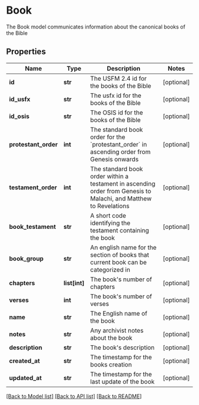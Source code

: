 # Book

The Book model communicates information about the canonical books of the Bible
## Properties
Name | Type | Description | Notes
------------ | ------------- | ------------- | -------------
**id** | **str** | The USFM 2.4 id for the books of the Bible | [optional] 
**id_usfx** | **str** | The usfx id for the books of the Bible | [optional] 
**id_osis** | **str** | The OSIS id for the books of the Bible | [optional] 
**protestant_order** | **int** | The standard book order for the &#x60;protestant_order&#x60; in ascending order from Genesis onwards | [optional] 
**testament_order** | **int** | The standard book order within a testament in ascending order from Genesis to Malachi, and Matthew to Revelations | [optional] 
**book_testament** | **str** | A short code identifying the testament containing the book | [optional] 
**book_group** | **str** | An english name for the section of books that current book can be categorized in | [optional] 
**chapters** | **list[int]** | The book&#39;s number of chapters | [optional] 
**verses** | **int** | The book&#39;s number of verses | [optional] 
**name** | **str** | The English name of the book | [optional] 
**notes** | **str** | Any archivist notes about the book | [optional] 
**description** | **str** | The book&#39;s description | [optional] 
**created_at** | **str** | The timestamp for the books creation | [optional] 
**updated_at** | **str** | The timestamp for the last update of the book | [optional] 

[[Back to Model list]](../README.md#documentation-for-models) [[Back to API list]](../README.md#documentation-for-api-endpoints) [[Back to README]](../README.md)


